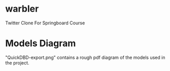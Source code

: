 # warbler
Twitter Clone For Springboard Course


# Models Diagram 
"QuickDBD-export.png" contains a rough pdf diagram of the models used in the project.